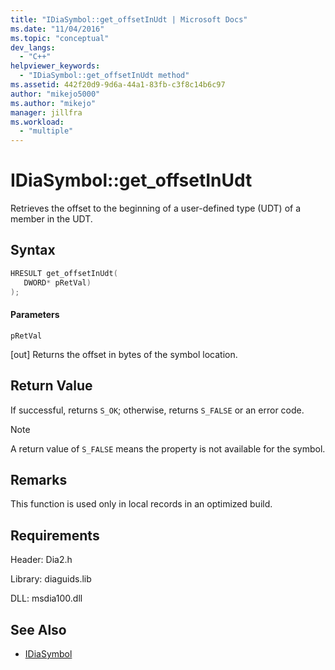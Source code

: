 ```yaml
---
title: "IDiaSymbol::get_offsetInUdt | Microsoft Docs"
ms.date: "11/04/2016"
ms.topic: "conceptual"
dev_langs:
  - "C++"
helpviewer_keywords:
  - "IDiaSymbol::get_offsetInUdt method"
ms.assetid: 442f20d9-9d6a-44a1-83fb-c3f8c14b6c97
author: "mikejo5000"
ms.author: "mikejo"
manager: jillfra
ms.workload:
  - "multiple"
---
```

# IDiaSymbol::get_offsetInUdt
Retrieves the offset to the beginning of a user-defined type (UDT) of a member in the UDT.

## Syntax

```C++
HRESULT get_offsetInUdt( 
   DWORD* pRetVal)
);
```

#### Parameters
 `pRetVal`

[out] Returns the offset in bytes of the symbol location.

## Return Value
 If successful, returns `S_OK`; otherwise, returns `S_FALSE` or an error code.

> [!NOTE]
> A return value of `S_FALSE` means the property is not available for the symbol.

## Remarks
 This function is used only in local records in an optimized build.

## Requirements
 Header: Dia2.h

 Library: diaguids.lib

 DLL: msdia100.dll

## See Also
- [IDiaSymbol](../../debugger/debug-interface-access/idiasymbol.md)